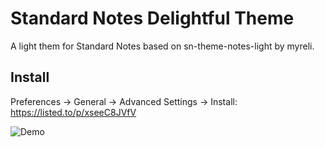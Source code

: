 # Standard Notes Delightful Theme
A light them for Standard Notes based on sn-theme-notes-light by myreli.

## Install

Preferences → General → Advanced Settings → Install: https://listed.to/p/xseeC8JVfV

![Demo](https://user-images.githubusercontent.com/17554234/182256341-c2725edd-d4e0-4781-afbc-66f84ec602a6.png)

